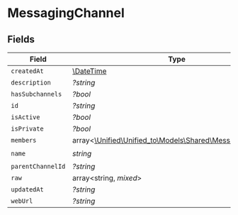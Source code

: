 # MessagingChannel


## Fields

| Field                                                                                              | Type                                                                                               | Required                                                                                           | Description                                                                                        |
| -------------------------------------------------------------------------------------------------- | -------------------------------------------------------------------------------------------------- | -------------------------------------------------------------------------------------------------- | -------------------------------------------------------------------------------------------------- |
| `createdAt`                                                                                        | [\DateTime](https://www.php.net/manual/en/class.datetime.php)                                      | :heavy_minus_sign:                                                                                 | N/A                                                                                                |
| `description`                                                                                      | *?string*                                                                                          | :heavy_minus_sign:                                                                                 | N/A                                                                                                |
| `hasSubchannels`                                                                                   | *?bool*                                                                                            | :heavy_minus_sign:                                                                                 | N/A                                                                                                |
| `id`                                                                                               | *?string*                                                                                          | :heavy_minus_sign:                                                                                 | N/A                                                                                                |
| `isActive`                                                                                         | *?bool*                                                                                            | :heavy_minus_sign:                                                                                 | N/A                                                                                                |
| `isPrivate`                                                                                        | *?bool*                                                                                            | :heavy_minus_sign:                                                                                 | N/A                                                                                                |
| `members`                                                                                          | array<[\Unified\Unified_to\Models\Shared\MessagingMember](../../Models/Shared/MessagingMember.md)> | :heavy_minus_sign:                                                                                 | N/A                                                                                                |
| `name`                                                                                             | *string*                                                                                           | :heavy_check_mark:                                                                                 | N/A                                                                                                |
| `parentChannelId`                                                                                  | *?string*                                                                                          | :heavy_minus_sign:                                                                                 | N/A                                                                                                |
| `raw`                                                                                              | array<string, *mixed*>                                                                             | :heavy_minus_sign:                                                                                 | N/A                                                                                                |
| `updatedAt`                                                                                        | *?string*                                                                                          | :heavy_minus_sign:                                                                                 | N/A                                                                                                |
| `webUrl`                                                                                           | *?string*                                                                                          | :heavy_minus_sign:                                                                                 | N/A                                                                                                |